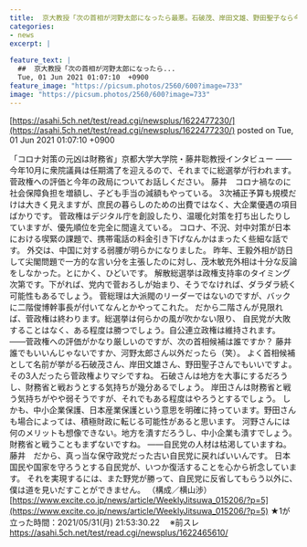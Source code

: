 ```yaml
---
title:  京大教授「次の首相が河野太郎になったら最悪。石破茂、岸田文雄、野田聖子なら今の菅内閣よりはマシ」 ★2  
categories:
- news
excerpt: |
  
feature_text: |
  ##  京大教授「次の首相が河野太郎になったら...
  Tue, 01 Jun 2021 01:07:10  +0900
feature_image: "https://picsum.photos/2560/600?image=733"
image: "https://picsum.photos/2560/600?image=733"
---
```


[https://asahi.5ch.net/test/read.cgi/newsplus/1622477230/](https://asahi.5ch.net/test/read.cgi/newsplus/1622477230/)
posted on Tue, 01 Jun 2021 01:07:10  +0900

<!--more-->

「コロナ対策の元凶は財務省」京都大学大学院・藤井聡教授インタビュー ——今年10月に衆院議員は任期満了を迎えるので、それまでに総選挙が行われます。菅政権への評価と今年の政局についてお話しください。 藤井　コロナ禍なのに社会保障負担を増額し、子ども手当の減額もやっている。 3次補正予算も規模だけは大きく見えますが、庶民の暮らしのための出費ではなく、大企業優遇の項目ばかりです。 菅政権はデジタル庁を創設したり、温暖化対策を打ち出したりしていますが、優先順位を完全に間違えている。 コロナ、不況、対中対策が日本における喫緊の課題で、携帯電話の料金引き下げなんかはまったく些細な話です。 外交は、中国に対する弱腰が明らかになりました。 昨年、王毅外相が訪日して尖閣問題で一方的な言い分を主張したのに対し、茂木敏充外相は十分な反論をしなかった。とにかく、ひどいです。 解散総選挙は政権支持率のタイミング次第です。下がれば、党内で菅おろしが始まり、そうでなければ、ダラダラ続く可能性もあるでしょう。 菅総理は大派閥のリーダーではないのですが、バックに二階俊博幹事長が付いてなんとかやってこれた。 だから二階さんが見限れば、菅政権は終わります。総選挙は何らかの風が吹かない限り、 自民党が大敗することはなく、ある程度は勝つでしょう。自公連立政権は維持されます。 ——菅政権への評価がかなり厳しいのですが、次の首相候補は誰ですか？ 藤井　誰でもいいんじゃないですか、河野太郎さん以外だったら（笑）。 よく首相候補として名前が挙がる石破茂さん、岸田文雄さん、野田聖子さんでもいいですよ。その3人だったら菅政権よりマシですね。 石破さんは地方を大事にするだろうし、財務省と戦おうとする気持ちが幾分あるでしょう。 岸田さんは財務省と戦う気持ちがやや弱そうですが、それでもある程度はやろうとするでしょう。 しかも、中小企業保護、日本産業保護という意思を明確に持っています。野田さんも場合によっては、積極財政に転じる可能性があると思います。 河野さんには何のメリットも想像できない。地方を潰すだろうし、中小企業も潰すでしょう。財務省と戦うこともまずないですね。 ——自民党の人材は枯渇していますね。 藤井　だから、真っ当な保守政党だった古い自民党に戻ればいいんです。 日本国民や国家を守ろうとする自民党が、いつか復活することを心から祈念しています。 それを実現するには、また野党が勝って、自民党に反省してもらう以外に、僕は道を見いだすことができません。 （構成／横山渉） [https://www.excite.co.jp/news/article/WeeklyJitsuwa_015206/?p=5](https://www.excite.co.jp/news/article/WeeklyJitsuwa_015206/?p=5) ★1が立った時間：2021/05/31(月) 21:53:30.22　 ※前スレ https://asahi.5ch.net/test/read.cgi/newsplus/1622465610/
